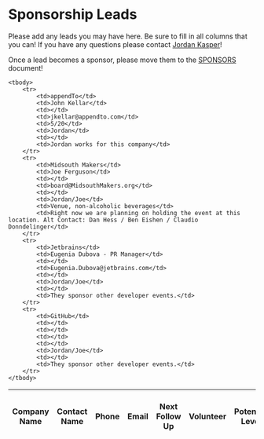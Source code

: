 Sponsorship Leads
====

Please add any leads you may have here. Be sure to fill in all columns that you can! If you have any questions please contact [Jordan Kasper](http://twitter.com/jakerella)!

Once a lead becomes a sponsor, please move them to the [SPONSORS](https://github.com/jakerella/HM-Planning/tree/master/sponsorships/sponsors.md) document!

<table>
    <thead>
        <tr>
            <th>Company Name</th>
            <th>Contact Name</th>
            <th>Phone</th>
            <th>Email</th>
            <th>Next Follow Up</th>
            <th>Volunteer</th>
            <th>Potential Level</th>
            <th>Notes (connection, previous contacts, etc)</th>
        </tr>
    </thead>

    <tbody>
        <tr>
            <td>appendTo</td>
            <td>John Kellar</td>
            <td></td>
            <td>jkellar@appendto.com</td>
            <td>5/20</td>
            <td>Jordan</td>
            <td></td>
            <td>Jordan works for this company</td>
        </tr>
        <tr>
            <td>Midsouth Makers</td>
            <td>Joe Ferguson</td>
            <td></td>
            <td>board@MidsouthMakers.org</td>
            <td></td>
            <td>Jordan/Joe</td>
            <td>Venue, non-alcoholic beverages</td>
            <td>Right now we are planning on holding the event at this location. Alt Contact: Dan Hess / Ben Eishen / Claudio Donndelinger</td>
        </tr>
		<tr>
            <td>Jetbrains</td>
            <td>Eugenia Dubova - PR Manager</td>
            <td></td>
            <td>Eugenia.Dubova@jetbrains.com</td>
            <td></td>
            <td>Jordan/Joe</td>
            <td></td>
            <td>They sponsor other developer events.</td>
        </tr>
		<tr>
            <td>GitHub</td>
            <td></td>
            <td></td>
            <td></td>
            <td></td>
            <td>Jordan/Joe</td>
            <td></td>
            <td>They sponsor other developer events.</td>
        </tr>
    </tbody>
</table>

